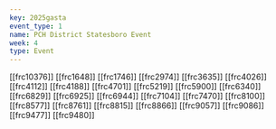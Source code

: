 ```yaml
---
key: 2025gasta
event_type: 1
name: PCH District Statesboro Event
week: 4
type: Event
---
```

[[frc10376]]
[[frc1648]]
[[frc1746]]
[[frc2974]]
[[frc3635]]
[[frc4026]]
[[frc4112]]
[[frc4188]]
[[frc4701]]
[[frc5219]]
[[frc5900]]
[[frc6340]]
[[frc6829]]
[[frc6925]]
[[frc6944]]
[[frc7104]]
[[frc7470]]
[[frc8100]]
[[frc8577]]
[[frc8761]]
[[frc8815]]
[[frc8866]]
[[frc9057]]
[[frc9086]]
[[frc9477]]
[[frc9480]]
